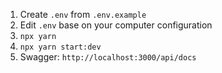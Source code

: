1. Create `.env` from `.env.example`
2. Edit `.env` base on your computer configuration
3. `npx yarn`
4. `npx yarn start:dev`
5. Swagger: `http://localhost:3000/api/docs`
